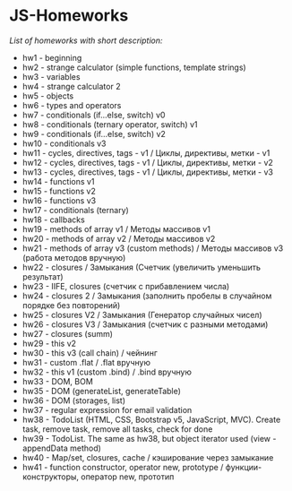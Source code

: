 # JS-Homeworks
*List of homeworks with short description:*

- hw1 - beginning
- hw2 - strange calculator (simple functions, template strings)
- hw3 - variables
- hw4 - strange calculator 2
- hw5 - objects
- hw6 - types and operators
- hw7 - conditionals (if...else, switch) v0
- hw8 - conditionals (ternary operator, switch) v1
- hw9 - conditionals (if...else, switch) v2
- hw10 - conditionals v3
- hw11 - cycles, directives, tags - v1 / Циклы, директивы, метки - v1
- hw12 - cycles, directives, tags - v1 / Циклы, директивы, метки - v2
- hw13 - cycles, directives, tags - v1 / Циклы, директивы, метки - v3
- hw14 - functions v1
- hw15 - functions v2
- hw16 - functions v3
- hw17 - conditionals (ternary)
- hw18 - callbacks
- hw19 - methods of array v1 / Методы массивов v1
- hw20 - methods of array v2 / Методы массивов v2
- hw21 - methods of array v3 (custom methods) / Методы массивов v3 (работа методов вручную)
- hw22 - closures / Замыкания (Счетчик (увеличить уменьшить результат)
- hw23 - IIFE, closures (счетчик с прибавлением числа)
- hw24 - closures 2 / Замыкания (заполнить пробелы в случайном порядке без повторений)
- hw25 - closures V2 / Замыкания (Генератор случайных чисел)
- hw26 - closures V3 / Замыкания (счетчик с разными методами)
- hw27 - closures (summ)
- hw29 - this v2
- hw30 - this v3 (call chain) / чейнинг
- hw31 - custom .flat / .flat вручную
- hw32 - this v1 (custom .bind) / .bind вручную
- hw33 - DOM, BOM
- hw35 - DOM (generateList, generateTable)
- hw36 - DOM (storages, list)
- hw37 - regular expression for email validation
- hw38 - TodoList (HTML, CSS, Bootstrap v5, JavaScript, MVC). Create task, remove task, remove all tasks, check for done
- hw39 - TodoList. The same as hw38, but object iterator used (view - appendData method)
- hw40 - Map/set, closures, cache / кэширование через замыкание
- hw41 - function constructor, operator new, prototype / функции-конструкторы, оператор new, прототип
